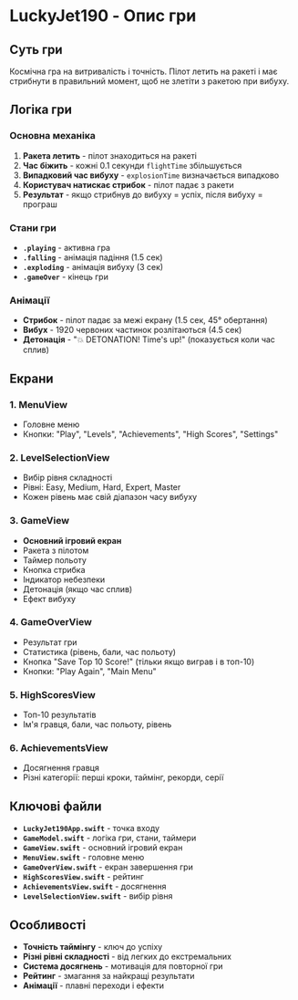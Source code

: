 # LuckyJet190 - Опис гри

## Суть гри
Космічна гра на витривалість і точність. Пілот летить на ракеті і має стрибнути в правильний момент, щоб не злетіти з ракетою при вибуху.

## Логіка гри

### Основна механіка
1. **Ракета летить** - пілот знаходиться на ракеті
2. **Час біжить** - кожні 0.1 секунди `flightTime` збільшується
3. **Випадковий час вибуху** - `explosionTime` визначається випадково
4. **Користувач натискає стрибок** - пілот падає з ракети
5. **Результат** - якщо стрибнув до вибуху = успіх, після вибуху = програш

### Стани гри
- **`.playing`** - активна гра
- **`.falling`** - анімація падіння (1.5 сек)
- **`.exploding`** - анімація вибуху (3 сек)
- **`.gameOver`** - кінець гри

### Анімації
- **Стрибок** - пілот падає за межі екрану (1.5 сек, 45° обертання)
- **Вибух** - 1920 червоних частинок розлітаються (4.5 сек)
- **Детонація** - "💥 DETONATION! Time's up!" (показується коли час сплив)

## Екрани

### 1. MenuView
- Головне меню
- Кнопки: "Play", "Levels", "Achievements", "High Scores", "Settings"

### 2. LevelSelectionView  
- Вибір рівня складності
- Рівні: Easy, Medium, Hard, Expert, Master
- Кожен рівень має свій діапазон часу вибуху

### 3. GameView
- **Основний ігровий екран**
- Ракета з пілотом
- Таймер польоту
- Кнопка стрибка
- Індикатор небезпеки
- Детонація (якщо час сплив)
- Ефект вибуху

### 4. GameOverView
- Результат гри
- Статистика (рівень, бали, час польоту)
- Кнопка "Save Top 10 Score!" (тільки якщо виграв і в топ-10)
- Кнопки: "Play Again", "Main Menu"

### 5. HighScoresView
- Топ-10 результатів
- Ім'я гравця, бали, час польоту, рівень

### 6. AchievementsView
- Досягнення гравця
- Різні категорії: перші кроки, таймінг, рекорди, серії

## Ключові файли

- **`LuckyJet190App.swift`** - точка входу
- **`GameModel.swift`** - логіка гри, стани, таймери
- **`GameView.swift`** - основний ігровий екран
- **`MenuView.swift`** - головне меню
- **`GameOverView.swift`** - екран завершення гри
- **`HighScoresView.swift`** - рейтинг
- **`AchievementsView.swift`** - досягнення
- **`LevelSelectionView.swift`** - вибір рівня

## Особливості

- **Точність таймінгу** - ключ до успіху
- **Різні рівні складності** - від легких до екстремальних
- **Система досягнень** - мотивація для повторної гри
- **Рейтинг** - змагання за найкращі результати
- **Анімації** - плавні переходи і ефекти
